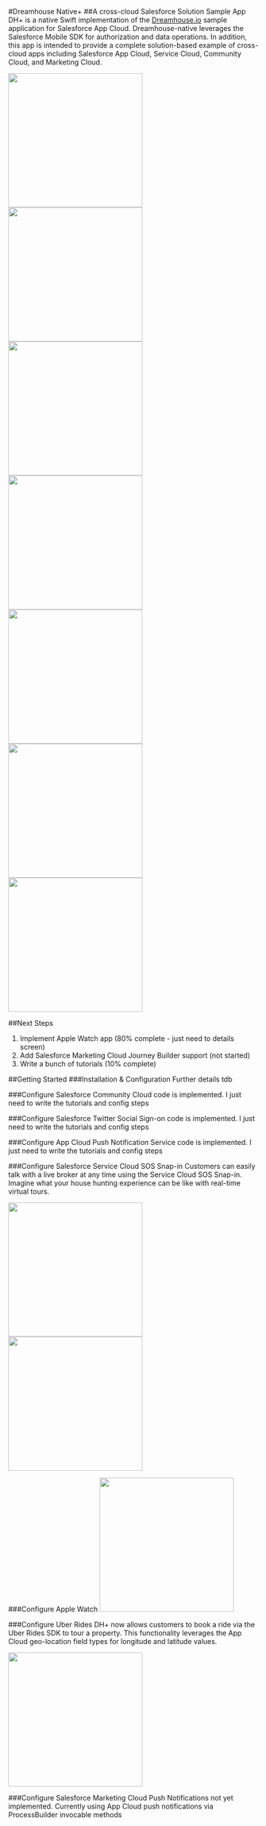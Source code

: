 #Dreamhouse Native+
##A cross-cloud Salesforce Solution Sample App
DH+ is a native Swift implementation of the <a href="http://dreamhouse.io">Dreamhouse.io</a> sample application for Salesforce App Cloud. Dreamhouse-native leverages the Salesforce Mobile SDK for authorization and data operations. In addition, this app is intended to provide a complete solution-based example of cross-cloud apps including Salesforce App Cloud, Service Cloud, Community Cloud, and Marketing Cloud.

<img src="https://github.com/quintonwall/dreamhouse-native/blob/master/graphics/screenshots/side-menu.png?raw=true" width=270/> 
<img src="https://github.com/quintonwall/dreamhouse-native/blob/master/graphics/screenshots/property-detail.png?raw=true"  width=270 />
<img src="https://github.com/quintonwall/dreamhouse-native/blob/master/graphics/screenshots/brokers-list.png?raw=true" width=270 />
<img src="https://github.com/quintonwall/dreamhouse-native/blob/master/graphics/sos-agent1.png?raw=true" width=270 />
<img src="https://github.com/quintonwall/dreamhouse-native/blob/master/graphics/sos-agent2.png?raw=true" width=270 />
<img src="https://github.com/quintonwall/dreamhouse-native/blob/master/graphics/screenshots/watch-main.png?raw=true" width=270 />
<img src="https://github.com/quintonwall/dreamhouse-native/blob/master/graphics/screenshots/watch-properties.png?raw=true" width=270 />

##Next Steps
1. Implement Apple Watch app (80% complete - just need to details screen)
2. Add Salesforce Marketing Cloud Journey Builder support (not started)
3. Write a bunch of tutorials (10% complete)

##Getting Started
###Installation & Configuration
Further details tdb

###Configure Salesforce Community Cloud
code is implemented. I just need to write the tutorials and config steps

###Configure Salesforce Twitter Social Sign-on
code is implemented. I just need to write the tutorials and config steps

###Configure App Cloud Push Notification Service
code is implemented. I just need to write the tutorials and config steps

###Configure Salesforce Service Cloud SOS Snap-in
Customers can easily talk with a live broker at any time using the Service Cloud SOS Snap-in. Imagine what your house hunting experience can be like with real-time virtual tours.


<img src="https://github.com/quintonwall/dreamhouse-native/blob/master/graphics/sos-agent1.png?raw=true" width=270 />
<img src="https://github.com/quintonwall/dreamhouse-native/blob/master/graphics/sos-agent2.png?raw=true" width=270 />


###Configure Apple Watch 
<img src="https://github.com/quintonwall/dreamhouse-native/blob/master/graphics/screenshots/watch-properties.png?raw=true" width=270 />

###Configure Uber Rides
DH+ now allows customers to book a ride via the Uber Rides SDK to tour a property. This functionality leverages the App Cloud geo-location field types for longitude and latitude values.

<img src="https://github.com/quintonwall/dreamhouse-native/blob/master/graphics/screenshots/uber.png?raw=true" width=270 />

###Configure Salesforce Marketing Cloud Push Notifications
not yet implemented. Currently using App Cloud push notifications via ProcessBuilder invocable methods

